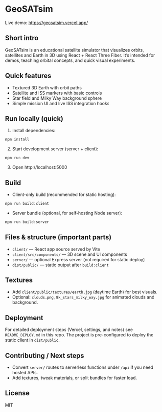# GeoSATsim

Live demo: https://geosatsim.vercel.app/

Short intro
------------
GeoSATsim is an educational satellite simulator that visualizes orbits, satellites and Earth in 3D using React + React Three Fiber. It’s intended for demos, teaching orbital concepts, and quick visual experiments.

Quick features
--------------
- Textured 3D Earth with orbit paths
- Satellite and ISS markers with basic controls
- Star field and Milky Way background sphere
- Simple mission UI and live ISS integration hooks

Run locally (quick)
-------------------
1. Install dependencies:

```powershell
npm install
```

2. Start development server (server + client):

```powershell
npm run dev
```

3. Open http://localhost:5000

Build
-----
- Client-only build (recommended for static hosting):

```powershell
npm run build:client
```

- Server bundle (optional, for self-hosting Node server):

```powershell
npm run build:server
```

Files & structure (important parts)
----------------------------------
- `client/` — React app source served by Vite
- `client/src/components/` — 3D scene and UI components
- `server/` — optional Express server (not required for static deploy)
- `dist/public/` — static output after `build:client`

Textures
--------
- Add `client/public/textures/earth.jpg` (daytime Earth) for best visuals.
- Optional: `clouds.png`, `8k_stars_milky_way.jpg` for animated clouds and background.

Deployment
----------
For detailed deployment steps (Vercel, settings, and notes) see `README_DEPLOY.md` in this repo. The project is pre-configured to deploy the static client in `dist/public`.

Contributing / Next steps
-------------------------
- Convert `server/` routes to serverless functions under `/api` if you need hosted APIs.
- Add textures, tweak materials, or split bundles for faster load.

License
-------
MIT
